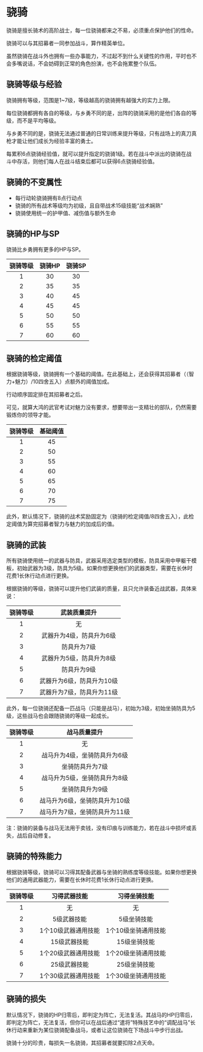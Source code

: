 # 骁骑

骁骑是擅长骑术的高阶战士，每一位骁骑都来之不易，必须重点保护他们的性命。

骁骑可以与其招募者一同参加战斗，算作精英单位。

虽然骁骑在战斗外也拥有一些办事能力，不过起不到什么关键性的作用，平时也不会多嘴说话，不会妨碍到正常的角色扮演，也不会拖累整个队伍。

## 骁骑等级与经验

骁骑拥有等级，范围是1~7级，等级越高的骁骑拥有越强大的实力上限。

每位骁骑都拥有各自的等级，与乡勇不同的是，出阵的骁骑采用的是他们各自的等级，而不是平均等级。

与乡勇不同的是，骁骑无法通过普通的日常训练来提升等级，只有战场上的真刀真枪才能让他们成长为经验丰富的勇士。

每累积6点骁骑经验值，就可以提升指定的骁骑1级。若在战斗中派出的骁骑在战斗中存活，则他们每人在战斗结束后都可以获得6点骁骑经验值。

## 骁骑的不变属性

* 每行动轮骁骑拥有8点行动点
* 骁骑的所有战术等级均为初级，且自带战术15级技能“战术娴熟”
* 骁骑使用统一的护甲值、减伤值与额外生命

## 骁骑的HP与SP

骁骑比乡勇拥有更多的HP与SP。

骁骑等级|骁骑HP|骁骑SP
:--:|:--:|:--:
1|30|30
2|35|35
3|40|45
4|45|45
5|50|50
6|55|55
7|60|60

## 骁骑的检定阈值

根据骁骑等级，骁骑拥有一个基础的阈值。在此基础上，还会获得其招募者（（智力+魅力）/10四舍五入）点额外的阈值加成。

行动顺序固定排在其招募者之后。

可见，就算大鸿的武官考试对魅力没有要求，想要带出一支精壮的部队，仍然需要锻炼你的领导才能。

骁骑等级|基础阈值
:--:|:--:
1|45
2|50
3|55
4|60
5|65
6|70
7|75

此外，默认情况下，骁骑的战术奖励固定为（骁骑的检定阈值/8四舍五入），此检定阈值为算完招募者智力与魅力的加成后的值。

## 骁骑的武装

所有骁骑使用统一的武器与防具，武器采用选定类型的模板，防具采用中甲躯干模板，初始武器为3级，防具为5级。如果你想更换他们的武器类型，需要在长休时花费1长休行动点进行更换。

根据骁骑的等级，骁骑可以提升他们武装的质量，且只允许装备近战武器，具体来说：

骁骑等级|武装质量提升
:--:|:--:
1|无
2|武器升为4级，防具升为6级
3|防具升为7级
4|武器升为5级，防具升为8级
5|防具升为9级
6|武器升为6级，防具升为10级
7|武器升为7级，防具升为11级

此外，每一位骁骑还配备一匹战马（只能是战马），初始为3级，初始坐骑防具为5级，这些战马也会跟随骁骑的等级一起成长。

骁骑等级|战马质量提升
:--:|:--:
1|无
2|战马升为4级，坐骑防具升为6级
3|坐骑防具升为7级
4|战马升为5级，坐骑防具升为8级
5|坐骑防具升为9级
6|战马升为6级，坐骑防具升为10级
7|战马升为7级，坐骑防具升为11级

注：骁骑的装备与战马无法用于卖钱，没有印痕与训练能力，若在战斗中损坏或丢失，战后自动修复。

## 骁骑的特殊能力

根据骁骑等级，骁骑可以习得其配备武器与坐骑的熟练度等级技能。如果你想更换他们的通用武器能力，需要在长休时花费1长休行动点进行更换。

骁骑等级|习得武器技能|习得坐骑技能
:--:|:--:|:--:
1|无|无
2|5级武器技能|5级坐骑技能
3|1个10级武器通用技能|1个10级坐骑通用技能
4|15级武器技能|15级坐骑技能
5|1个20级武器通用技能|1个20级坐骑通用技能
6|25级武器技能|25级坐骑技能
7|1个30级武器通用技能|1个30级坐骑通用技能

## 骁骑的损失

默认情况下，骁骑的HP归零后，即判定为阵亡，无法复活。其战马的HP归零后，即判定为阵亡，无法复活，但你可以在战后通过“遣将”特殊技艺中的“调配战马”长休行动来重新为某位骁骑配备战马，或者让这位骁骑在下场战斗中步行出战。

骁骑十分的珍贵，每损失一名骁骑，其招募者就要扣除2点天命。

